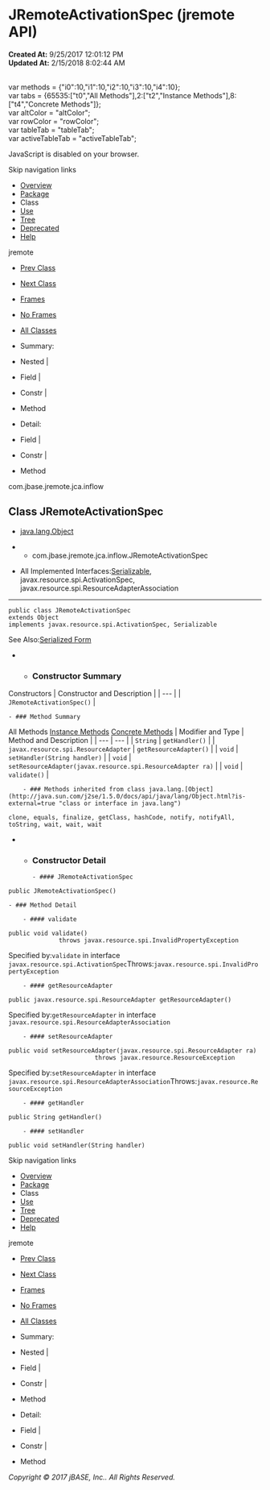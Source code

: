 # JRemoteActivationSpec (jremote   API)

**Created At:** 9/25/2017 12:01:12 PM  
**Updated At:** 2/15/2018 8:02:44 AM  

<!--<br>    try {<br>        if (location.href.indexOf('is-external=true') == -1) {<br>            parent.document.title="JRemoteActivationSpec (jremote   API)";<br>        }<br>    }<br>    catch(err) {<br>    }<br>//--><br>var methods = {"i0":10,"i1":10,"i2":10,"i3":10,"i4":10};<br>var tabs = {65535:["t0","All Methods"],2:["t2","Instance Methods"],8:["t4","Concrete Methods"]};<br>var altColor = "altColor";<br>var rowColor = "rowColor";<br>var tableTab = "tableTab";<br>var activeTableTab = "activeTableTab";
JavaScript is disabled on your browser.

Skip navigation links

- [Overview](../../../../../overview-summary.html)
- [Package](/39262-inflow/com_jbase_jremote_jca_inflow_package-summary)
- Class
- [Use](/39263-class-use/com_jbase_jremote_jca_inflow_class-use_JRemoteActivationSpec)
- [Tree](/39262-inflow/com_jbase_jremote_jca_inflow_package-tree)
- [Deprecated](../../../../../deprecated-list.html)
- [Help](../../../../../help-doc.html)


jremote <br>

- [Prev Class](/39262-inflow/com_jbase_jremote_jca_inflow_InboundRequestHandler "class in com.jbase.jremote.jca.inflow")
- [Next Class](/39262-inflow/com_jbase_jremote_jca_inflow_JRemoteMessageListener "interface in com.jbase.jremote.jca.inflow")


- [Frames](../../../../../index.html?com/jbase/jremote/jca/inflow//39262-inflow/com_jbase_jremote_jca_inflow_JRemoteActivationSpec)
- [No Frames](/39262-inflow/com_jbase_jremote_jca_inflow_JRemoteActivationSpec)


- [All Classes](../../../../../allclasses-noframe.html)


<!--<br>  allClassesLink = document.getElementById("allclasses\_navbar\_top");<br>  if(window==top) {<br>    allClassesLink.style.display = "block";<br>  }<br>  else {<br>    allClassesLink.style.display = "none";<br>  }<br>  //-->

- Summary:
- Nested |
- Field |
- Constr |
- Method


- Detail:
- Field |
- Constr |
- Method

com.jbase.jremote.jca.inflow

## Class JRemoteActivationSpec

- [java.lang.Object](http://java.sun.com/j2se/1.5.0/docs/api/java/lang/Object.html?is-external=true "class or interface in java.lang")
- - com.jbase.jremote.jca.inflow.JRemoteActivationSpec


- All Implemented Interfaces:[Serializable](http://java.sun.com/j2se/1.5.0/docs/api/java/io/Serializable.html?is-external=true "class or interface in java.io"), javax.resource.spi.ActivationSpec, javax.resource.spi.ResourceAdapterAssociation
* * *


```
public class JRemoteActivationSpec
extends Object
implements javax.resource.spi.ActivationSpec, Serializable
```
See Also:[Serialized Form](../../../../../serialized-form.html#com.jbase.jremote.jca.inflow.JRemoteActivationSpec)

- - ### Constructor Summary


Constructors | Constructor and Description |
| --- |
| `JRemoteActivationSpec()`  |


    - ### Method Summary


All Methods [Instance Methods](javascript:show%282%29;) [Concrete Methods](javascript:show%288%29;) | Modifier and Type | Method and Description |
| --- | --- |
| `String` | `getHandler()`  |
| `javax.resource.spi.ResourceAdapter` | `getResourceAdapter()`  |
| `void` | `setHandler(String handler)`  |
| `void` | `setResourceAdapter(javax.resource.spi.ResourceAdapter ra)`  |
| `void` | `validate()`  |


        - ### Methods inherited from class java.lang.[Object](http://java.sun.com/j2se/1.5.0/docs/api/java/lang/Object.html?is-external=true "class or interface in java.lang")
`clone, equals, finalize, getClass, hashCode, notify, notifyAll, toString, wait, wait, wait`

- - ### Constructor Detail

        - #### JRemoteActivationSpec

```
public JRemoteActivationSpec()
```


    - ### Method Detail

        - #### validate

```
public void validate()
              throws javax.resource.spi.InvalidPropertyException
```
Specified by:`validate` in interface `javax.resource.spi.ActivationSpec`Throws:`javax.resource.spi.InvalidPropertyException`


        - #### getResourceAdapter

```
public javax.resource.spi.ResourceAdapter getResourceAdapter()
```
Specified by:`getResourceAdapter` in interface `javax.resource.spi.ResourceAdapterAssociation`


        - #### setResourceAdapter

```
public void setResourceAdapter(javax.resource.spi.ResourceAdapter ra)
                        throws javax.resource.ResourceException
```
Specified by:`setResourceAdapter` in interface `javax.resource.spi.ResourceAdapterAssociation`Throws:`javax.resource.ResourceException`


        - #### getHandler

```
public String getHandler()
```


        - #### setHandler

```
public void setHandler(String handler)
```

Skip navigation links

- [Overview](../../../../../overview-summary.html)
- [Package](/39262-inflow/com_jbase_jremote_jca_inflow_package-summary)
- Class
- [Use](/39263-class-use/com_jbase_jremote_jca_inflow_class-use_JRemoteActivationSpec)
- [Tree](/39262-inflow/com_jbase_jremote_jca_inflow_package-tree)
- [Deprecated](../../../../../deprecated-list.html)
- [Help](../../../../../help-doc.html)


jremote <br>

- [Prev Class](/39262-inflow/com_jbase_jremote_jca_inflow_InboundRequestHandler "class in com.jbase.jremote.jca.inflow")
- [Next Class](/39262-inflow/com_jbase_jremote_jca_inflow_JRemoteMessageListener "interface in com.jbase.jremote.jca.inflow")


- [Frames](../../../../../index.html?com/jbase/jremote/jca/inflow//39262-inflow/com_jbase_jremote_jca_inflow_JRemoteActivationSpec)
- [No Frames](/39262-inflow/com_jbase_jremote_jca_inflow_JRemoteActivationSpec)


- [All Classes](../../../../../allclasses-noframe.html)


<!--<br>  allClassesLink = document.getElementById("allclasses\_navbar\_bottom");<br>  if(window==top) {<br>    allClassesLink.style.display = "block";<br>  }<br>  else {<br>    allClassesLink.style.display = "none";<br>  }<br>  //-->

- Summary:
- Nested |
- Field |
- Constr |
- Method


- Detail:
- Field |
- Constr |
- Method

*Copyright © 2017 jBASE, Inc.. All Rights Reserved.*

